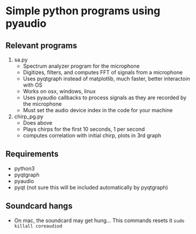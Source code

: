 # Simple python programs using pyaudio 
##  Relevant programs
1.  sa.py
    *  Spectrum analyzer program for the microphone
    *  Digitizes, filters, and computes FFT of signals from a microphone
    *  Uses pyqtgraph instead of matplotlib, much faster, better
       interactoin with OS 
    *  Works on osx, windows, linux
    *  Uses pyaudio callbacks to process signals as they are recorded by the
       microphone
    *  Must set the audio device index in the code for your machine
2.  chirp_pg.py
    *  Does above
    *  Plays chirps for the first 10 seconds, 1 per second
    *  computes correlation with initial chirp, plots in 3rd graph

## Requirements
  * python3
  * pyqtgraph
  * pyaudio
  * pyqt (not sure this will be included automatically by pyqtgraph)

## Soundcard hangs
  * On mac, the soundcard may get hung... This commands resets it
    ```sudo killall coreaudiod```
